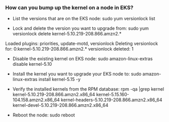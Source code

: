 ### How can you bump up the kernel on a node in EKS?

* List the versions that are on the EKS node:
sudo yum versionlock list

* Lock and delete the version you want to upgrade from:
sudo yum versionlock delete kernel-5.10.219-208.866.amzn2.*

Loaded plugins: priorities, update-motd, versionlock
Deleting versionlock for: 0:kernel-5.10.219-208.866.amzn2.*
versionlock deleted: 1

* Disable the existing kernel on EKS node:
sudo amazon-linux-extras disable kernel-5.10

* Install the kernel you want to upgrade your EKS node to:
sudo amazon-linux-extras install kernel-5.15 -y

* Verify the installed kernels from the RPM database:
rpm -qa |grep kernel
kernel-5.10.219-208.866.amzn2.x86_64
kernel-5.15.160-104.158.amzn2.x86_64
kernel-headers-5.10.219-208.866.amzn2.x86_64
kernel-devel-5.10.219-208.866.amzn2.x86_64

* Reboot the node:
sudo reboot